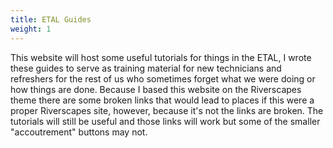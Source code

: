 ```yaml
---
title: ETAL Guides
weight: 1
---
```

This website will host some useful tutorials for things in the ETAL, I wrote these guides to serve as training material for new technicians and refreshers for the rest of us who sometimes forget what we were doing or how things are done. Because I based this website on the Riverscapes theme there are some broken links that would lead to places if this were a proper Riverscapes site, however, because it's not the links are broken. The tutorials will still be useful and those links will work but some of the smaller "accoutrement" buttons may not.
